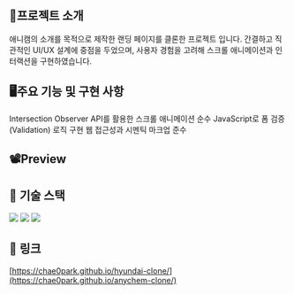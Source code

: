 ## 📒프로젝트 소개
애니캠의 소개를 목적으로 제작한 랜딩 페이지를 클론한 프로젝트 입니다. 간결하고 직관적인 UI/UX 설계에 중점을 두었으며, 사용자 경험을 고려해 스크롤 애니메이션과 인터랙션을 구현하였습니다.

## 🖥️주요 기능 및 구현 사항
Intersection Observer API를 활용한 스크롤 애니메이션
순수 JavaScript로 폼 검증(Validation) 로직 구현
웹 접근성과 시멘틱 마크업 준수

## 📽️Preview 



## 🧱 기술 스택
<img src="https://img.shields.io/badge/HTML5-E34F26?style=for-the-badge&logo=HTML5&logoColor=white"> <img src="https://img.shields.io/badge/JavaScript-F7DF1E?style=for-the-badge&logo=JavaScript&logoColor=white">
 <img src="https://img.shields.io/badge/CSS3-1572B6?style=for-the-badge&logo=CSS3&logoColor=white">

## 🔗 링크 
[https://chae0park.github.io/hyundai-clone/](https://chae0park.github.io/anychem-clone/)
